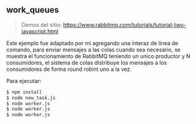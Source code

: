 ## work_queues
> Demos del sitio: https://www.rabbitmq.com/tutorials/tutorial-two-javascript.html

Este ejemplo fue adaptado por mi agregando una interaz de linea de comando, para enviar mensajes a las colas cuando sea necesario,
se muestra el funcionamiento de RabbitMQ teniendo un unico productor y N consumidores, el sistema de colas distribuye los mensajes
a los consumidores de forma round robint uno a la vez.

Para ejecutar:
```sh
$ npm install
$ node new_task.js
$ node worker.js
$ node worker.js
$ node worker.js
```